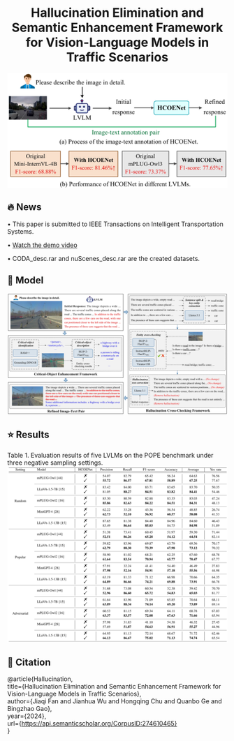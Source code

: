 <div style="text-align: center;">
  <h1>Hallucination Elimination and Semantic Enhancement Framework for Vision-Language Models in Traffic Scenarios</h1>
</div>

![Logo](images/label_coda+nuscenes_13.jpg)

## :fire: News
&#8226; This paper is submitted to IEEE Transactions on Intelligent Transportation Systems.

&#8226; [Watch the demo video](https://github.com/fjq-tongji/HCOENet/releases/download/demo/Video.Demo.mp4)

&#8226; CODA_desc.rar and nuScenes_desc.rar are the created datasets.


## :book: Model
![Logo](images/overall39.jpg)

## :star: Results

Table 1. Evaluation results of five LVLMs on the POPE benchmark under three negative sampling settings.
![Logo](images/Tab1.jpg)




## :scroll: Citation
@article{Hallucination,  
  title={Hallucination Elimination and Semantic Enhancement Framework for Vision-Language Models in Traffic Scenarios},  
  author={Jiaqi Fan and Jianhua Wu and Hongqing Chu and Quanbo Ge and Bingzhao Gao},  
  year={2024},  
  url={https://api.semanticscholar.org/CorpusID:274610465}  
}  

